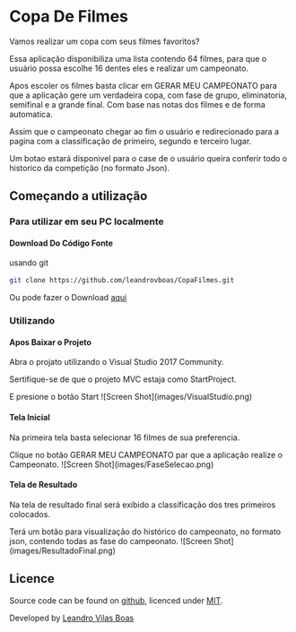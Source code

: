 # Copa De Filmes

Vamos realizar um copa com seus filmes favoritos?
<p>Essa aplicação disponibiliza uma lista contendo 64 filmes, para que o usuário possa escolhe 16 dentes eles e realizar um campeonato.
<p>Apos escoler os filmes basta clicar em GERAR MEU CAMPEONATO para que a aplicação gere um verdadeira copa, com fase de grupo, eliminatoria, semifinal e a grande final. Com base nas notas dos filmes e de forma automatica.
<p>Assim que o campeonato chegar ao fim o usuário e redirecionado para a pagina com a classificação de primeiro, segundo e terceiro lugar.
<p>Um botao estará disponivel para o case de o usuário queira conferir todo o historico da competição (no formato Json).


## Começando a utilização

### Para utilizar em seu PC localmente

#### Download Do Código Fonte

usando git

```bash
git clone https://github.com/leandrovboas/CopaFilmes.git
```

Ou pode fazer o Download [aqui](https://github.com/leandrovboas/CopaFilmes/archive/master.zip)


### Utilizando

#### Apos Baixar o Projeto
<p>Abra o projato utilizando o Visual Studio 2017 Community.
<p>Sertifique-se de que o projeto MVC estaja como StartProject.
<p>E presione o botão Start
![Screen Shot](images/VisualStudio.png)

#### Tela Inicial
<p>Na primeira tela basta selecionar 16 filmes de sua preferencia.
<p>Clique no botão GERAR MEU CAMPEONATO par que a aplicação realize o Campeonato.
![Screen Shot](images/FaseSelecao.png)
  
#### Tela de Resultado
<p>Na tela de resultado final será exibido a classificação dos tres primeiros colocados.
<p>Terá um botão para visualização do histórico do campeonato, no formato json, contendo todas as fase do campeonato.
![Screen Shot](images/ResultadoFinal.png)

## Licence

Source code can be found on [github](https://github.com/georgeOsdDev/markdown-edit), licenced under [MIT](http://opensource.org/licenses/mit-license.php).

Developed by [Leandro Vilas Boas](https://br.linkedin.com/in/leandro-vilas-boas-55403b2b)
